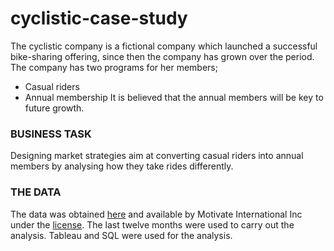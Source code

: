 # cyclistic-case-study
The cyclistic company is a fictional company which launched a successful bike-sharing offering, since then the company has grown over the period. The company has two programs for her members;

* Casual riders
* Annual membership
It is believed that the annual members will be key to future growth.

### BUSINESS TASK
Designing market strategies aim at converting casual riders into annual members by analysing how they take rides differently.

### THE DATA
The data was obtained [here](https://divvy-tripdata.s3.amazonaws.com/index.html) and available by Motivate International Inc under the [license](https://ride.divvybikes.com/data-license-agreement). The last twelve months were used to carry out the analysis.
Tableau and SQL were used for the analysis.

